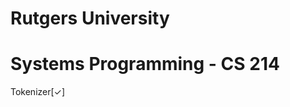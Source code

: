 Rutgers University
====================
Systems Programming - CS 214
====================
Tokenizer[✓]
